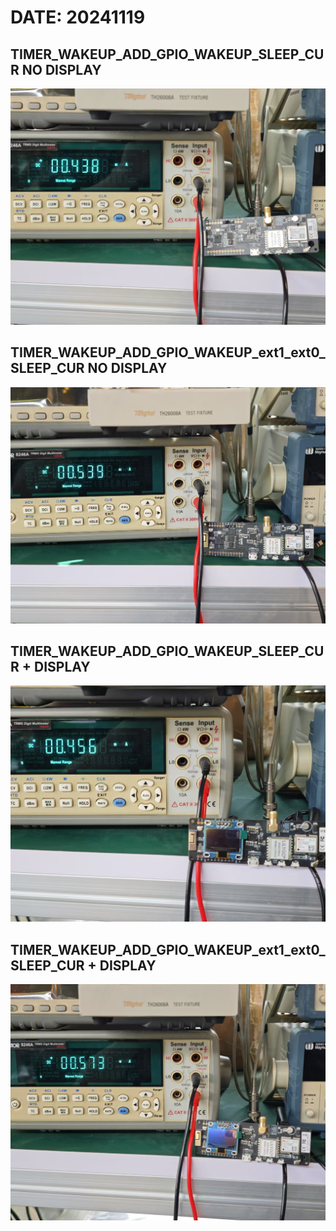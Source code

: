 # DATE: 20241119

## TIMER_WAKEUP_ADD_GPIO_WAKEUP_SLEEP_CUR NO DISPLAY

![](./images/TIMER_WAKEUP_ADD_GPIO_WAKEUP_SLEEP_CUR.jpg)

## TIMER_WAKEUP_ADD_GPIO_WAKEUP_ext1_ext0_SLEEP_CUR NO DISPLAY

![](./images/TIMER_WAKEUP_ADD_GPIO_WAKEUP_ext1_ext0_SLEEP_CUR.jpg)


## TIMER_WAKEUP_ADD_GPIO_WAKEUP_SLEEP_CUR + DISPLAY

![](./images/TIMER_WAKEUP_ADD_GPIO_WAKEUP_SLEEP_CUR_Disp.jpg)

## TIMER_WAKEUP_ADD_GPIO_WAKEUP_ext1_ext0_SLEEP_CUR + DISPLAY

![](./images/TIMER_WAKEUP_ADD_GPIO_WAKEUP_ext1_ext0_SLEEP_CUR_Disp.jpg)